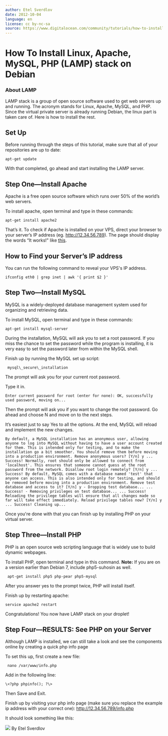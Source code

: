 ```yaml
---
author: Etel Sverdlov
date: 2012-10-04
language: en
license: cc by-nc-sa
source: https://www.digitalocean.com/community/tutorials/how-to-install-linux-apache-mysql-php-lamp-stack-on-debian
---
```


# How To Install Linux, Apache, MySQL, PHP (LAMP) stack on Debian

### About LAMP

LAMP stack is a group of open source software used to get web servers up and running. The acronym stands for Linux, Apache, MySQL, and PHP. Since the virtual private server is already running Debian, the linux part is taken care of. Here is how to install the rest.

## Set Up

Before running through the steps of this tutorial, make sure that all of your repositories are up to date:

    apt-get update

With that completed, go ahead and start installing the LAMP server.

## Step One—Install Apache

Apache is a free open source software which runs over 50% of the world’s web servers.

To install apache, open terminal and type in these commands:

    apt-get install apache2

That’s it. To check if Apache is installed on your VPS, direct your browser to your server’s IP address (eg. http://12.34.56.789). The page should display the words “It works!" like [this](https://assets.digitalocean.com/tutorial_images/333VJ.png).

## How to Find your Server’s IP address

You can run the following command to reveal your VPS's IP address.

    ifconfig eth0 | grep inet | awk '{ print $2 }'

## Step Two—Install MySQL

MySQL is a widely-deployed database management system used for organizing and retrieving data.

To install MySQL, open terminal and type in these commands:

    apt-get install mysql-server

During the installation, MySQL will ask you to set a root password. If you miss the chance to set the password while the program is installing, it is very easy to set the password later from within the MySQL shell.

Finish up by running the MySQL set up script:

     mysql\_secure\_installation

The prompt will ask you for your current root password.

Type it in.

    Enter current password for root (enter for none): OK, successfully used password, moving on...

Then the prompt will ask you if you want to change the root password. Go ahead and choose N and move on to the next steps.

It’s easiest just to say Yes to all the options. At the end, MySQL will reload and implement the new changes.

    By default, a MySQL installation has an anonymous user, allowing anyone to log into MySQL without having to have a user account created for them. This is intended only for testing, and to make the installation go a bit smoother. You should remove them before moving into a production environment. Remove anonymous users? [Y/n] y ... Success! Normally, root should only be allowed to connect from 'localhost'. This ensures that someone cannot guess at the root password from the network. Disallow root login remotely? [Y/n] y ... Success! By default, MySQL comes with a database named 'test' that anyone can access. This is also intended only for testing, and should be removed before moving into a production environment. Remove test database and access to it? [Y/n] y - Dropping test database... ... Success! - Removing privileges on test database... ... Success! Reloading the privilege tables will ensure that all changes made so far will take effect immediately. Reload privilege tables now? [Y/n] y ... Success! Cleaning up...

Once you're done with that you can finish up by installing PHP on your virtual server.

## Step Three—Install PHP

PHP is an open source web scripting language that is widely use to build dynamic webpages.

 To install PHP, open terminal and type in this command. **Note:** If you are on a version earlier than Debian 7, include php5-suhosin as well. 

     apt-get install php5 php-pear php5-mysql

After you answer yes to the prompt twice, PHP will install itself.

Finish up by restarting apache:

    service apache2 restart

Congratulations! You now have LAMP stack on your droplet!

## Step Four—RESULTS: See PHP on your Server

Although LAMP is installed, we can still take a look and see the components online by creating a quick php info page

To set this up, first create a new file:

     nano /var/www/info.php

Add in the following line:

    \<?php phpinfo(); ?\>

Then Save and Exit.

Finish up by visiting your php info page (make sure you replace the example ip address with your correct one): http://12.34.56.789/info.php

It should look something like this:

 ![](https://assets.digitalocean.com/tutorial_images/Zs7of.png)
By Etel Sverdlov
